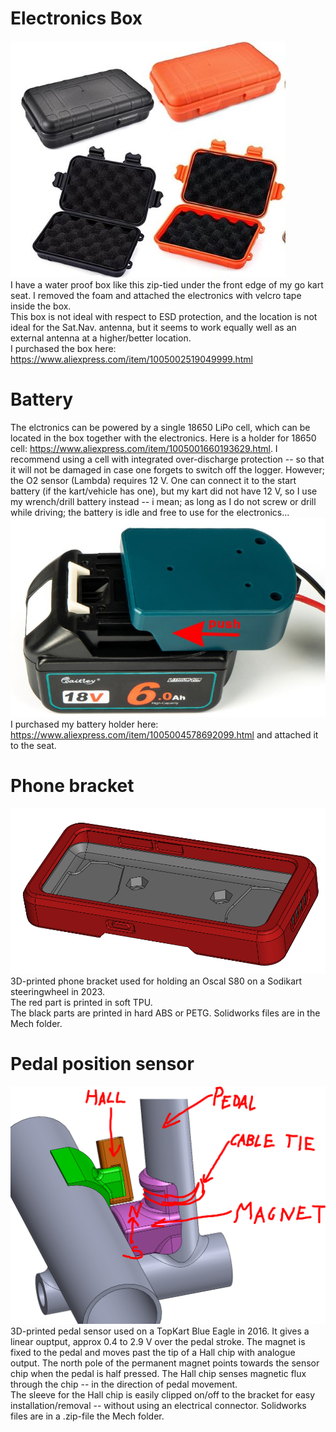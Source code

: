  
# Electronics Box  
![Electronics Box picture](electronics_box.jpg)  
I have a water proof box like this zip-tied under the front edge of my go kart seat.  I removed the foam and attached the electronics with velcro tape inside the box.  
This box is not ideal with respect to ESD protection, and the location is not ideal for the Sat.Nav. antenna, but it seems to work equally well as an external antenna at a higher/better location.  
I purchased the box here: https://www.aliexpress.com/item/1005002519049999.html 

# Battery  
The elctronics can be powered by a single 18650 LiPo cell, which can be located in the box together with the electronics. 
Here is a holder for 18650 cell: https://www.aliexpress.com/item/1005001660193629.html. 
I recommend using a cell with integrated over-discharge protection -- so that it will not be damaged in case one forgets to switch off the logger. 
However; the O2 sensor (Lambda) requires 12 V.  One can connect it to the start battery (if the kart/vehicle has one), but my kart did not have 12 V, 
so I use my wrench/drill battery instead -- i mean; as long as I do not screw or drill while driving; the battery is idle and free to use for the electronics...     
![Cordless drill battery holder, picture](battery_holder.jpg)  
I purchased my battery holder here:  https://www.aliexpress.com/item/1005004578692099.html and attached it to the seat.  

# Phone bracket
![Oscal S80 bracket (screenshot from Solidworks)](oscal_bezel.png)  
3D-printed phone bracket used for holding an Oscal S80 on a Sodikart steeringwheel in 2023.  
The red part is printed in soft TPU.  
The black parts are printed in hard ABS or PETG. 
Solidworks files are in the Mech folder.

# Pedal position sensor
![A simple pedal position sensor, picture](pedal_sensor.png)  
3D-printed pedal sensor used on a TopKart Blue Eagle in 2016.  It gives a linear ouptput, approx 0.4 to 2.9 V over the pedal stroke. 
The magnet is fixed to the pedal and moves past the tip of a Hall chip with analogue output. 
The north pole of the permanent magnet points towards the sensor chip when the pedal is half pressed. 
The Hall chip senses magnetic flux through the chip -- in the direction of pedal movement.  
The sleeve for the Hall chip is easily clipped on/off to the bracket for easy installation/removal -- without using an electrical connector. 
Solidworks files are in a .zip-file the Mech folder. 
